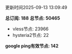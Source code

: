 更新时间2025-09-13 13:09:49

**总订阅: 188**
**总节点: 50465**
- vless节点: 23966
- hysteria2节点: 22

**google ping有效节点: 142**
